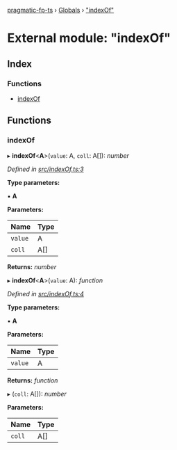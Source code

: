 [pragmatic-fp-ts](../README.md) › [Globals](../globals.md) › ["indexOf"](_indexof_.md)

# External module: "indexOf"

## Index

### Functions

* [indexOf](_indexof_.md#indexof)

## Functions

###  indexOf

▸ **indexOf**<**A**>(`value`: A, `coll`: A[]): *number*

*Defined in [src/indexOf.ts:3](https://github.com/hermann-p/pragmatic-fp-ts/blob/893c172/src/indexOf.ts#L3)*

**Type parameters:**

▪ **A**

**Parameters:**

Name | Type |
------ | ------ |
`value` | A |
`coll` | A[] |

**Returns:** *number*

▸ **indexOf**<**A**>(`value`: A): *function*

*Defined in [src/indexOf.ts:4](https://github.com/hermann-p/pragmatic-fp-ts/blob/893c172/src/indexOf.ts#L4)*

**Type parameters:**

▪ **A**

**Parameters:**

Name | Type |
------ | ------ |
`value` | A |

**Returns:** *function*

▸ (`coll`: A[]): *number*

**Parameters:**

Name | Type |
------ | ------ |
`coll` | A[] |
